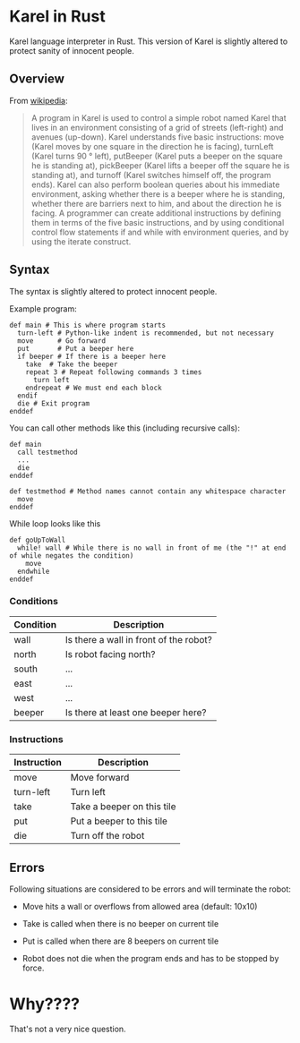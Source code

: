 # Karel in Rust
Karel language interpreter in Rust. This version of Karel is slightly altered to protect sanity of innocent people.

## Overview

From [wikipedia](https://en.wikipedia.org/wiki/Karel_(programming_language)):

> A program in Karel is used to control a simple robot named Karel that lives in an environment consisting of a grid of streets (left-right) and avenues (up-down). Karel understands five basic instructions: move (Karel moves by one square in the direction he is facing), turnLeft (Karel turns 90 ° left), putBeeper (Karel puts a beeper on the square he is standing at), pickBeeper (Karel lifts a beeper off the square he is standing at), and turnoff (Karel switches himself off, the program ends). Karel can also perform boolean queries about his immediate environment, asking whether there is a beeper where he is standing, whether there are barriers next to him, and about the direction he is facing. A programmer can create additional instructions by defining them in terms of the five basic instructions, and by using conditional control flow statements if and while with environment queries, and by using the iterate construct. 

## Syntax

The syntax is slightly altered to protect innocent people.

Example program:
```karel
def main # This is where program starts
  turn-left # Python-like indent is recommended, but not necessary
  move      # Go forward
  put       # Put a beeper here
  if beeper # If there is a beeper here
    take  # Take the beeper
    repeat 3 # Repeat following commands 3 times
      turn left
    endrepeat # We must end each block
  endif
  die # Exit program
enddef
```

You can call other methods like this (including recursive calls):
```karel
def main
  call testmethod
  ...
  die
enddef

def testmethod # Method names cannot contain any whitespace character
  move
enddef
```

While loop looks like this
```karel
def goUpToWall
  while! wall # While there is no wall in front of me (the "!" at end of while negates the condition)
    move
  endwhile
enddef
```

### Conditions

|Condition|Description|
|---|---|
| wall | Is there a wall in front of the robot? |
| north | Is robot facing north? |
| south| ... |
| east|...|
|west|...|
|beeper| Is there at least one beeper here? |

### Instructions

|Instruction|Description|
|---|---|
|move|Move forward|
|turn-left| Turn left|
| take | Take a beeper on this tile |
| put | Put a beeper to this tile |
| die | Turn off the robot |

## Errors

Following situations are considered to be errors and will terminate the robot:

- Move hits a wall or overflows from allowed area (default: 10x10)

- Take is called when there is no beeper on current tile

- Put is called when there are 8 beepers on current tile

- Robot does not die when the program ends and has to be stopped by force. 


# Why????

That's not a very nice question.
